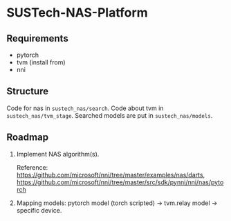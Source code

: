 # SUSTech-NAS-Platform

## Requirements

- pytorch
- tvm (install from)
- nni

## Structure

Code for nas in `sustech_nas/search`. Code about tvm in `sustech_nas/tvm_stage`. Searched models are put in `sustech_nas/models`.

## Roadmap

1. Implement NAS algorithm(s).

   Reference: https://github.com/microsoft/nni/tree/master/examples/nas/darts, https://github.com/microsoft/nni/tree/master/src/sdk/pynni/nni/nas/pytorch

2. Mapping models: pytorch model (torch scripted) -> tvm.relay model -> specific device.

